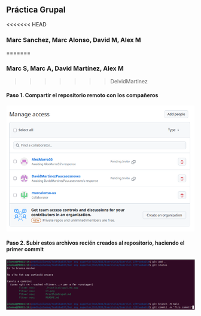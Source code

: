 ## Práctica Grupal
<<<<<<< HEAD
### Marc Sanchez, Marc Alonso, David M, Alex M
=======
### Marc S, Marc A, David Martínez, Alex M
>>>>>>> DeividMartinez
#### Paso 1. Compartir el repositorio remoto con los compañeros
![Compartir el repositorio remoto](C1.png)
#### Paso 2. Subir estos archivos recién creados al repositorio, haciendo el primer commit
![Hacer el primer commit](C2.png)
